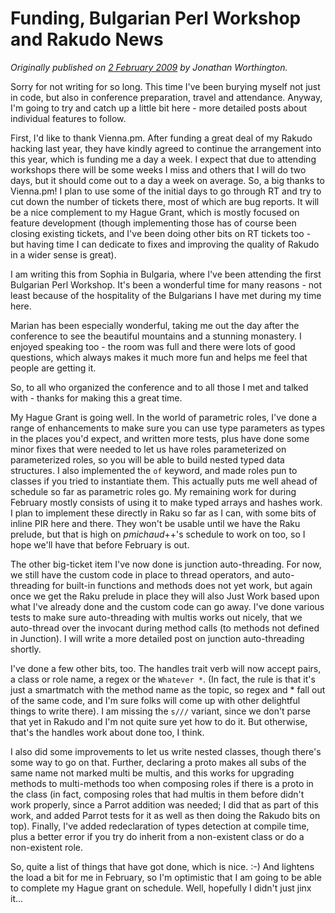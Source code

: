 # Funding, Bulgarian Perl Workshop and Rakudo News
    
*Originally published on [2 February 2009](https://use-perl.github.io/user/JonathanWorthington/journal/38396/) by Jonathan Worthington.*

Sorry for not writing for so long. This time I've been burying myself not just in code, but also in conference preparation, travel and attendance. Anyway, I'm going to try and catch up a little bit here - more detailed posts about individual features to follow.

First, I'd like to thank Vienna.pm. After funding a great deal of my Rakudo hacking last year, they have kindly agreed to continue the arrangement into this year, which is funding me a day a week. I expect that due to attending workshops there will be some weeks I miss and others that I will do two days, but it should come out to a day a week on average. So, a big thanks to Vienna.pm! I plan to use some of the initial days to go through RT and try to cut down the number of tickets there, most of which are bug reports. It will be a nice complement to my Hague Grant, which is mostly focused on feature development (though implementing those has of course been closing existing tickets, and I've been doing other bits on RT tickets too - but having time I can dedicate to fixes and improving the quality of Rakudo in a wider sense is great).

I am writing this from Sophia in Bulgaria, where I've been attending the first Bulgarian Perl Workshop. It's been a wonderful time for many reasons - not least because of the hospitality of the Bulgarians I have met during my time here. 

Marian has been especially wonderful, taking me out the day after the conference to see the beautiful mountains and a stunning monastery. I enjoyed speaking too - the room was full and there were lots of good questions, which always makes it much more fun and helps me feel that people are getting it. 

So, to all who organized the conference and to all those I met and talked with - thanks for making this a great time.

My Hague Grant is going well. In the world of parametric roles, I've done a range of enhancements to make sure you can use type parameters as types in the places you'd expect, and written more tests, plus have done some minor fixes that were needed to let us have roles parameterized on parameterized roles, so you will be able to build nested typed data structures. I also implemented the `of` keyword, and made roles pun to classes if you tried to instantiate them. This actually puts me well ahead of schedule so far as parametric roles go. My remaining work for during February mostly consists of using it to make typed arrays and hashes work. I plan to implement these directly in Raku so far as I can, with some bits of inline PIR here and there. They won't be usable until we have the Raku prelude, but that is high on *pmichaud*++'s schedule to work on too, so I hope we'll have that before February is out.

The other big-ticket item I've now done is junction auto-threading. For now, we still have the custom code in place to thread operators, and auto-threading for built-in functions and methods does not yet work, but again once we get the Raku prelude in place they will also Just Work based upon what I've already done and the custom code can go away. I've done various tests to make sure auto-threading with multis works out nicely, that we auto-thread over the invocant during method calls (to methods not defined in Junction). I will write a more detailed post on junction auto-threading shortly.

I've done a few other bits, too. The handles trait verb will now accept pairs, a class or role name, a regex or the `Whatever *`. (In fact, the rule is that it's just a smartmatch with the method name as the topic, so regex and * fall out of the same code, and I'm sure folks will come up with other delightful things to write there). I am missing the `s///` variant, since we don't parse that yet in Rakudo and I'm not quite sure yet how to do it. But otherwise, that's the handles work about done too, I think.

I also did some improvements to let us write nested classes, though there's some way to go on that. Further, declaring a proto makes all subs of the same name not marked multi be multis, and this works for upgrading methods to multi-methods too when composing roles if there is a proto in the class (in fact, composing roles that had multis in them before didn't work properly, since a Parrot addition was needed; I did that as part of this work, and added Parrot tests for it as well as then doing the Rakudo bits on top). Finally, I've added redeclaration of types detection at compile time, plus a better error if you try do inherit from a non-existent class or do a non-existent role.

So, quite a list of things that have got done, which is nice. :-) And lightens the load a bit for me in February, so I'm optimistic that I am going to be able to complete my Hague grant on schedule. Well, hopefully I didn't just jinx it...
